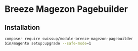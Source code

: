 # Breeze Magezon Pagebuilder

## Installation

```bash
composer require swissup/module-breeze-magezon-pagebuilder
bin/magento setup:upgrade --safe-mode=1
```
